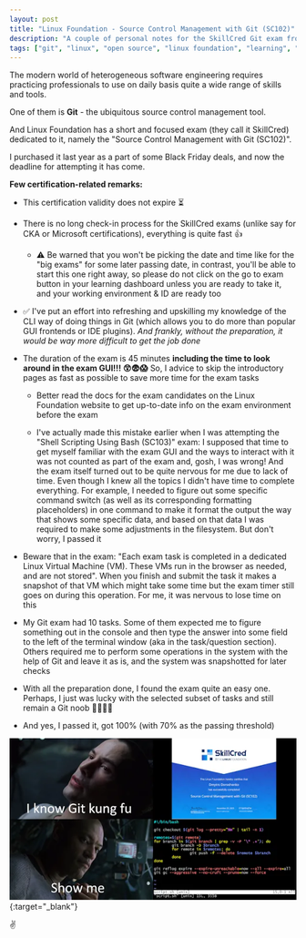 ```yaml
---
layout: post
title: "Linux Foundation - Source Control Management with Git (SC102)"
description: "A couple of personal notes for the SkillCred Git exam from the Linux Foundation."
tags: ["git", "linux", "open source", "linux foundation", "learning", "certification", "exam", "skillcred"]
---
```


The modern world of heterogeneous software engineering requires practicing professionals to use on daily basis quite a wide range of skills and tools.

One of them is **Git** - the ubiquitous source control management tool.

And Linux Foundation has a short and focused exam (they call it SkillCred) dedicated to it, namely the "Source Control Management with Git (SC102)".

I purchased it last year as a part of some Black Friday deals, and now the deadline for attempting it has come.

**Few certification-related remarks:**

- This certification validity does not expire :hourglass_flowing_sand:

- There is no long check-in process for the SkillCred exams (unlike say for CKA or Microsoft certifications), everything is quite fast :+1:

  - :warning: Be warned that you won't be picking the date and time like for the "big exams" for some later passing date, in contrast, you'll be able to start this one right away, so please do not click on the go to exam button in your learning dashboard unless you are ready to take it, and your working environment & ID are ready too

- :white_check_mark: I've put an effort into refreshing and upskilling my knowledge of the CLI way of doing things in Git (which allows you to do more than popular GUI frontends or IDE plugins). _And frankly, without the preparation, it would be way more difficult to get the job done_

- The duration of the exam is 45 minutes **including the time to look around in the exam GUI!!! :astonished::fearful::scream:** So, I advice to skip the introductory pages as fast as possible to save more time for the exam tasks

  - Better read the docs for the exam candidates on the Linux Foundation website to get up-to-date info on the exam environment before the exam

  - I've actually made this mistake earlier when I was attempting the "Shell Scripting Using Bash (SC103)" exam: I supposed that time to get myself familiar with the exam GUI and the ways to interact with it was not counted as part of the exam and, gosh, I was wrong! And the exam itself turned out to be quite nervous for me due to lack of time. Even though I knew all the topics I didn't have time to complete everything. For example, I needed to figure out some specific command switch (as well as its corresponding formatting placeholders) in one command to make it format the output the way that shows some specific data, and based on that data I was required to make some adjustments in the filesystem. But don't worry, I passed it

- Beware that in the exam: "Each exam task is completed in a dedicated Linux Virtual Machine (VM). These VMs run in the browser as needed, and are not stored". When you finish and submit the task it makes a snapshot of that VM which might take some time but the exam timer still goes on during this operation. For me, it was nervous to lose time on this

- My Git exam had 10 tasks. Some of them expected me to figure something out in the console and then type the answer into some field to the left of the terminal window (aka in the task/question section). Others required me to perform some operations in the system with the help of Git and leave it as is, and the system was snapshotted for later checks

- With all the preparation done, I found the exam quite an easy one. Perhaps, I just was lucky with the selected subset of tasks and still remain a Git noob :man_shrugging::thinking::wink:

- And yes, I passed it, got 100% (with 70% as the passing threshold)

[![I know Git kung fu](/content/binary/img/posts/2023-11-26/sc102-my-git-kung-fu.webp)](https://1drv.ms/i/s!AqP7CryK4Xu4gRNJlvWuZVP9bSDY?e=7g7fDn){:target="_blank"}

:v:
